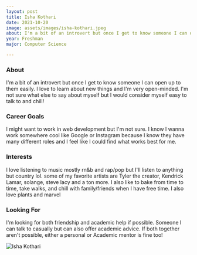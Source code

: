 ```yaml
---
layout: post
title: Isha Kothari  
date: 2021-10-20
image: assets/images/isha-kothari.jpeg
about: I'm a bit of an introvert but once I get to know someone I can open up to them easily. I love to learn about new things and I'm very open-minded. I'm not sure what else to say about myself but I would consider myself easy to talk to and chill! 
year: Freshman
major: Computer Science 

---
```


### About

I'm a bit of an introvert but once I get to know someone I can open up to them easily. I love to learn about new things and I'm very open-minded. I'm not sure what else to say about myself but I would consider myself easy to talk to and chill! 

### Career Goals

I might want to work in web development but I'm not sure. I know I wanna work somewhere cool like Google or Instagram because I know they have many different roles and I feel like I could find what works best for me.

### Interests

I love listening to music mostly rn&b and rap/pop but I'll listen to anything but country  lol. some of my favorite artists are Tyler the creator, Kendrick Lamar, solange, steve lacy and a ton more. I also like to bake from time to time, take walks, and chill with family/friends when I have free time. I also love plants and marvel 

### Looking For

I'm looking for both friendship and academic help if possible. Someone I can talk to casually but can also offer academic advice. If both together aren't possible, either a personal or Academic  mentor is fine too! 

<div class="text-center my-5">
    <img src="https://sase-drexel.github.io/mentorship-2021/isha-kothari.jpeg" alt="Isha Kothari " class="rounded post-img" />
</div>
